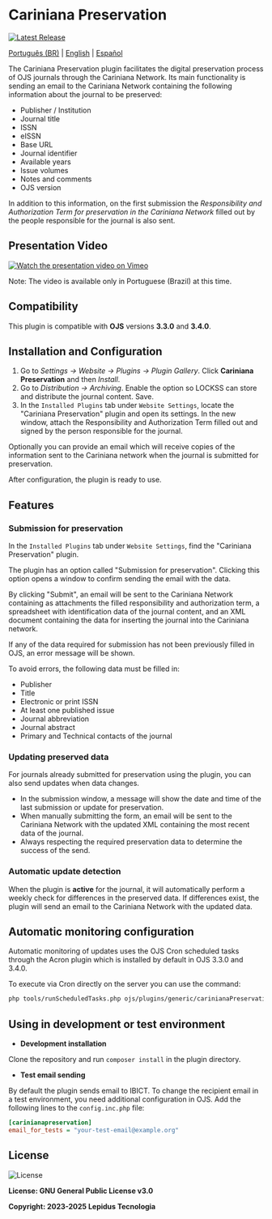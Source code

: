 # Cariniana Preservation

[![Latest Release](https://img.shields.io/github/v/release/lepidus/carinianaPreservation)](https://github.com/lepidus/carinianaPreservation/releases)

[Português (BR)](./README.md) | [English](./README.en.md) | [Español](./README.es.md)

The Cariniana Preservation plugin facilitates the digital preservation process of OJS journals through the Cariniana Network. Its main functionality is sending an email to the Cariniana Network containing the following information about the journal to be preserved:

* Publisher / Institution
* Journal title
* ISSN
* eISSN
* Base URL
* Journal identifier
* Available years
* Issue volumes
* Notes and comments
* OJS version

In addition to this information, on the first submission the *Responsibility and Authorization Term for preservation in the Cariniana Network* filled out by the people responsible for the journal is also sent.

## Presentation Video

[![Watch the presentation video on Vimeo](https://img.shields.io/badge/Watch%20presentation%20video-Click%20here-blue?logo=vimeo)](https://vimeo.com/1089677111)

Note: The video is available only in Portuguese (Brazil) at this time.

## Compatibility

This plugin is compatible with **OJS** versions **3.3.0** and **3.4.0**.

## Installation and Configuration

1. Go to *Settings -> Website -> Plugins -> Plugin Gallery*. Click **Cariniana Preservation** and then *Install*.
2. Go to *Distribution -> Archiving*. Enable the option so LOCKSS can store and distribute the journal content. Save.
3. In the `Installed Plugins` tab under `Website Settings`, locate the "Cariniana Preservation" plugin and open its settings. In the new window, attach the Responsibility and Authorization Term filled out and signed by the person responsible for the journal.

Optionally you can provide an email which will receive copies of the information sent to the Cariniana network when the journal is submitted for preservation.

After configuration, the plugin is ready to use.

## Features

### Submission for preservation

In the `Installed Plugins` tab under `Website Settings`, find the "Cariniana Preservation" plugin.

The plugin has an option called "Submission for preservation". Clicking this option opens a window to confirm sending the email with the data.

By clicking "Submit", an email will be sent to the Cariniana Network containing as attachments the filled responsibility and authorization term, a spreadsheet with identification data of the journal content, and an XML document containing the data for inserting the journal into the Cariniana network.

If any of the data required for submission has not been previously filled in OJS, an error message will be shown.

To avoid errors, the following data must be filled in:

* Publisher
* Title
* Electronic or print ISSN
* At least one published issue
* Journal abbreviation
* Journal abstract
* Primary and Technical contacts of the journal

### Updating preserved data

For journals already submitted for preservation using the plugin, you can also send updates when data changes.

* In the submission window, a message will show the date and time of the last submission or update for preservation.
* When manually submitting the form, an email will be sent to the Cariniana Network with the updated XML containing the most recent data of the journal.
* Always respecting the required preservation data to determine the success of the send.

### Automatic update detection

When the plugin is **active** for the journal, it will automatically perform a weekly check for differences in the preserved data. If differences exist, the plugin will send an email to the Cariniana Network with the updated data.

## Automatic monitoring configuration

Automatic monitoring of updates uses the OJS Cron scheduled tasks through the Acron plugin which is installed by default in OJS 3.3.0 and 3.4.0.

To execute via Cron directly on the server you can use the command:

```bash
php tools/runScheduledTasks.php ojs/plugins/generic/carinianaPreservation/scheduledTasks.xml
```

## Using in development or test environment

* **Development installation**

Clone the repository and run `composer install` in the plugin directory.

* **Test email sending**

By default the plugin sends email to IBICT. To change the recipient email in a test environment, you need additional configuration in OJS. Add the following lines to the `config.inc.php` file:

```ini
[carinianapreservation]
email_for_tests = "your-test-email@example.org"
```

## License

![License](https://img.shields.io/github/license/lepidus/carinianaPreservation)

**License: GNU General Public License v3.0**

**Copyright: 2023-2025 Lepidus Tecnologia**
